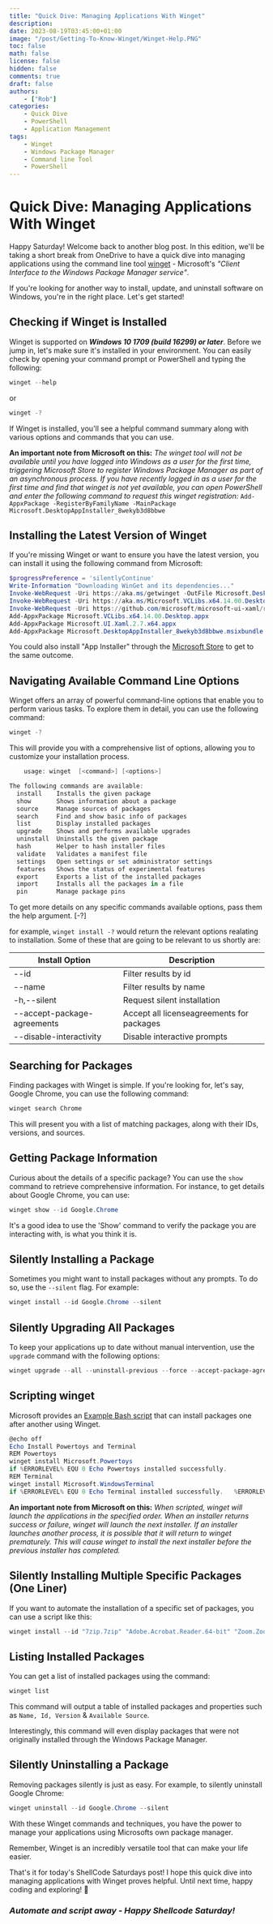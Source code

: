 ```yaml
---
title: "Quick Dive: Managing Applications With Winget"
description:
date: 2023-08-19T03:45:00+01:00
image: "/post/Getting-To-Know-Winget/Winget-Help.PNG"
toc: false
math: false
license: false
hidden: false
comments: true
draft: false
authors:
    - ["Rob"]
categories:
    - Quick Dive
    - PowerShell
    - Application Management
tags:
    - Winget
    - Windows Package Manager
    - Command line Tool
    - PowerShell
---
```


<!-- Microsofts Guide -->
<!-- https://learn.microsoft.com/en-us/windows/package-manager/winget/ 
winget install Hugo.Hugo.Extended
-->

# Quick Dive: Managing Applications With Winget

Happy Saturday! Welcome back to another blog post. In this edition, we'll be taking a short break from OneDrive to have a quick dive into managing applications using the command line tool [winget](https://learn.microsoft.com/en-us/windows/package-manager/winget/) - Microsoft's _"Client Interface to the Windows Package Manager service"_.

If you're looking for another way to install, update, and uninstall software on Windows, you're in the right place. Let's get started!

## Checking if Winget is Installed

Winget is supported on __*Windows 10 1709 (build 16299) or later*__.  Before we jump in, let's make sure it's installed in your environment. You can easily check by opening your command prompt or PowerShell and typing the following:

```powershell
winget --help
```

or

```powershell
winget -?
```

If Winget is installed, you'll see a helpful command summary along with various options and commands that you can use.

**An important note from Microsoft on this:** _The winget tool will not be available until you have logged into Windows as a user for the first time, triggering Microsoft Store to register Windows Package Manager as part of an asynchronous process. If you have recently logged in as a user for the first time and find that winget is not yet available, you can open PowerShell and enter the following command to request this winget registration:_ `Add-AppxPackage -RegisterByFamilyName -MainPackage Microsoft.DesktopAppInstaller_8wekyb3d8bbwe`

## Installing the Latest Version of Winget

If you're missing Winget or want to ensure you have the latest version, you can install it using the following command from Microsoft:

```powershell
$progressPreference = 'silentlyContinue'
Write-Information "Downloading WinGet and its dependencies..."
Invoke-WebRequest -Uri https://aka.ms/getwinget -OutFile Microsoft.DesktopAppInstaller_8wekyb3d8bbwe.msixbundle
Invoke-WebRequest -Uri https://aka.ms/Microsoft.VCLibs.x64.14.00.Desktop.appx -OutFile Microsoft.VCLibs.x64.14.00.Desktop.appx
Invoke-WebRequest -Uri https://github.com/microsoft/microsoft-ui-xaml/releases/download/v2.7.3/Microsoft.UI.Xaml.2.7.x64.appx -OutFile Microsoft.UI.Xaml.2.7.x64.appx
Add-AppxPackage Microsoft.VCLibs.x64.14.00.Desktop.appx
Add-AppxPackage Microsoft.UI.Xaml.2.7.x64.appx
Add-AppxPackage Microsoft.DesktopAppInstaller_8wekyb3d8bbwe.msixbundle
```

You could also install "App Installer" through the [Microsoft Store](https://www.microsoft.com/p/app-installer/9nblggh4nns1#activetab=pivot:overviewtab) to get to the same outcome.

## Navigating Available Command Line Options

Winget offers an array of powerful command-line options that enable you to perform various tasks. To explore them in detail, you can use the following command:

```powershell
winget -?
```

This will provide you with a comprehensive list of options, allowing you to customize your installation process.

```powershell
    usage: winget  [<command>] [<options>]

The following commands are available:
  install    Installs the given package
  show       Shows information about a package
  source     Manage sources of packages
  search     Find and show basic info of packages
  list       Display installed packages
  upgrade    Shows and performs available upgrades
  uninstall  Uninstalls the given package
  hash       Helper to hash installer files
  validate   Validates a manifest file
  settings   Open settings or set administrator settings
  features   Shows the status of experimental features
  export     Exports a list of the installed packages
  import     Installs all the packages in a file
  pin        Manage package pins
```

To get more details on any specific commands available options, pass them the help argument. [-?]

for example, `winget install -?` would return the relevant options realating to installation. Some of these that are going to be relevant to us shortly are:

| Install Option     | Description          |
| -------- | -------------- |
| --id  | Filter results by id |
| --name  | Filter results by name |
| -h,--silent    | Request silent installation |
| --accept-package-agreements    | Accept all licenseagreements for packages |
| --disable-interactivity   | Disable interactive prompts |

## Searching for Packages

Finding packages with Winget is simple. If you're looking for, let's say, Google Chrome, you can use the following command:

```powershell
winget search Chrome
```

This will present you with a list of matching packages, along with their IDs, versions, and sources.

## Getting Package Information

Curious about the details of a specific package? You can use the `show` command to retrieve comprehensive information. For instance, to get details about Google Chrome, you can use:

```powershell
winget show --id Google.Chrome
```

It's a good idea to use the 'Show' command to verify the package you are interacting with, is what you think it is.  

## Silently Installing a Package

Sometimes you might want to install packages without any prompts. To do so, use the `--silent` flag. For example:

```powershell
winget install --id Google.Chrome --silent
```

## Silently Upgrading All Packages

To keep your applications up to date without manual intervention, use the `upgrade` command with the following options:

```powershell
winget upgrade --all --uninstall-previous --force --accept-package-agreements --accept-source-agreements --silent --disable-interactivity
```

## Scripting winget

Microsoft provides an [Example Bash script](https://learn.microsoft.com/en-us/windows/package-manager/winget/#scripting-winget) that can install packages one after another using Winget.

```powershell
@echo off  
Echo Install Powertoys and Terminal  
REM Powertoys  
winget install Microsoft.Powertoys  
if %ERRORLEVEL% EQU 0 Echo Powertoys installed successfully.  
REM Terminal  
winget install Microsoft.WindowsTerminal  
if %ERRORLEVEL% EQU 0 Echo Terminal installed successfully.   %ERRORLEVEL%
```

**An important note from Microsoft on this:** _When scripted, winget will launch the applications in the specified order. When an installer returns success or failure, winget will launch the next installer. If an installer launches another process, it is possible that it will return to winget prematurely. This will cause winget to install the next installer before the previous installer has completed._

## Silently Installing Multiple Specific Packages (One Liner)

If you want to automate the installation of a specific set of packages, you can use a script like this:

```powershell
winget install --id "7zip.7zip" "Adobe.Acrobat.Reader.64-bit" "Zoom.Zoom" "Notepad++.Notepad++" "Google.Chrome" "Mozilla.Firefox" "VideoLAN.VLC" "Egnyte.EgnyteDesktopApp" --silent --disable-interactivity
```

## Listing Installed Packages

You can get a list of installed packages using the command:

```powershell
winget list
```

This command will output a table of installed packages and properties such as `Name, Id, Version` & `Available Source`.

Interestingly, this command will even display packages that were not originally installed through the Windows Package Manager.

## Silently Uninstalling a Package

Removing packages silently is just as easy. For example, to silently uninstall Google Chrome:

```powershell
winget uninstall --id Google.Chrome --silent
```

With these Winget commands and techniques, you have the power to manage your applications using Microsofts own package manager.

Remember, Winget is an incredibly versatile tool that can make your life easier.

That's it for today's ShellCode Saturdays post! I hope this quick dive into managing applications with Winget proves helpful. Until next time, happy coding and exploring! 🚀

### _Automate and script away - Happy Shellcode Saturday!_
